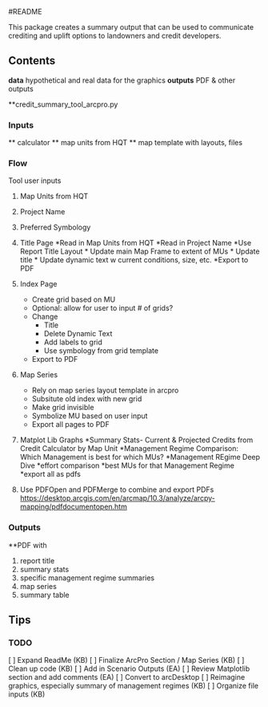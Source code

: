 #README

This package creates a summary output that can be used to communicate crediting and uplift options to landowners and credit developers. 

## Contents
**data** hypothetical and real data for the graphics
**outputs** PDF & other outputs


**credit_summary_tool_arcpro.py

### Inputs
** calculator
** map units from HQT
** map template with layouts, files

### Flow
Tool user inputs
1. Map Units from HQT
2. Project Name
3. Preferred Symbology 

1. Title Page
	*Read in Map Units from HQT
	*Read in Project Name 
	*Use Report Title Layout
		* Update main Map Frame to extent of MUs
		* Update title
		* Update dynamic text w current conditions, size, etc. 
	*Export to PDF
2. Index Page
	* Create grid based on MU
	* Optional: allow for user to input # of grids? 
	* Change 
		* Title
		* Delete Dynamic Text 
		* Add labels to grid
		* Use symbology from grid template
	* Export to PDF
3. Map Series 
	* Rely on map series layout template in arcpro 
	* Subsitute old index with new grid
	* Make grid invisible
	* Symbolize MU based on user input
	* Export all pages to PDF
4. Matplot Lib Graphs
	*Summary Stats- Current & Projected Credits from Credit Calculator by Map Unit
	*Management Regime Comparison: Which Management is best for which MUs? 
	*Management REgime Deep Dive
		*effort comparison
		*best MUs for that Management Regime
	*export all as pdfs
5. Use PDFOpen and PDFMerge to combine and export PDFs
	https://desktop.arcgis.com/en/arcmap/10.3/analyze/arcpy-mapping/pdfdocumentopen.htm



### Outputs
**PDF with
1. report title
2. summary stats
3. specific management regime summaries
4. map series
5. summary table

## Tips


### TODO
[ ] Expand ReadMe (KB) 
[ ] Finalize ArcPro Section / Map Series (KB) 
[ ] Clean up code (KB) 
[ ] Add in Scenario Outputs (EA) 
[ ] Review Matplotlib section and add comments (EA) 
[ ] Convert to arcDesktop 
[ ] Reimagine graphics, especially summary of management regimes (KB) 
[ ] Organize file inputs (KB) 

